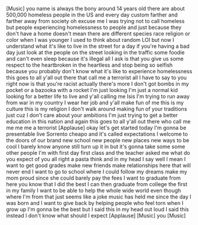 
[Music]
you
name is always the bony around 14 years
old there are about 500,000 homeless
people in the US and every day custom
farther and farther away from society oh
excuse me I was trying not to call
homeless but people experiencing
homelessness to people and just because
they don&#39;t have a home doesn&#39;t mean
there are different species race
religion or color when I was younger I
used to think about random LOI but now I
understand what it&#39;s like to live in the
street for a day if you&#39;re having a bad
day just look at the people on the
street looking in the traffic some
foodie and can&#39;t even sleep because it&#39;s
illegal all I ask is that you give us
some respect to the heartbroken in the
heartless and stop being so selfish
because you probably don&#39;t know what
it&#39;s like to experience homelessness
this goes to all y&#39;all out there that
call me a terrorist all I have to say to
you right now is that you&#39;re racist
actually there&#39;s more I don&#39;t got bombs
in my pocket or a bazooka with a rocket
I&#39;m just looking I&#39;m just a normal kid
looking for a better life to live and
y&#39;all calling me Isis I&#39;m trying to run
away from war in my country I wear her
job and y&#39;all make fun of me this is my
culture this is my religion I don&#39;t walk
around making fun of your traditions
just cuz I don&#39;t care about your
ambitions I&#39;m just trying to get a
better education in this nation and
again this goes to all y&#39;all out there
who call me me me me a terrorist
[Applause]
okay let&#39;s get started today I&#39;m gonna
be presentable live Sorrento cheapo and
it&#39;s called expectations I welcome to
the doors of our brand new school new
people new places new ways to be cool
I barely know anyone still turn up it in
but it&#39;s gonna take some some other
people I&#39;m with first day first class
and the teacher asked me what do you
expect of you all right a pasta think
and in my head I say well I mean I want
to get good grades make new friends make
relationships here that will never end I
want to go to school where I could
follow my dreams
make my mom proud since she could barely
pay the fees I want to graduate from
here you know that I did the best I can
then graduate from college the first in
my family I want to be able to help the
whole wide world
even though where I&#39;m from that just
seems like a joke music has held me
since the day I was born and I want to
give back by helping people who feel
torn when I grow up I&#39;m gonna be the
best but I said this in my head out loud
I said this instead I don&#39;t know what
should I expect
[Applause]
[Music]
you
[Music]
